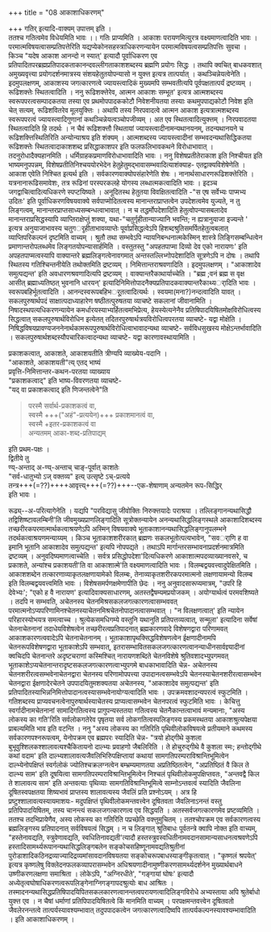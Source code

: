 +++
title = "08 आकाशाधिकरणम्"

+++
गतिर् इत्यादि-वाक्यम् उपात्तम् इति ।  
ततश्च गतित्वमेव विधेयमिति भावः ।। गतिः प्राप्यमिति । आकाशः परायणमित्युरत्र वक्ष्यमाणत्वादिति भावः । परमात्मविषयत्वासम्प्रतिपत्तेरिति यद्यप्येकोनसहस्त्राधिकरणन्यायेन परमात्मविषयत्वसम्प्रतिपत्तिः सुवचा । किञ्च "यदेष आकाश आनन्दो न स्यात्' इत्यादौ पूर्वाधिकरण एव प्रतिपादितपरब्रह्मप्रतिपादकताकानन्दवल्लीगताकाशशब्दस्य ब्रह्मणि प्रयोगः सिद्धः । तथापि क्वचित् बाधकवशात् अमुख्यवृत्त्या प्रयोगदर्शनमात्रस्य संशयहेतुतयोपन्यासो न युक्त्त इत्यत्र तात्पर्यात् । कथञ्चिन्नेयत्वेनेति । इदमुपलक्षणम्, आकाशस्य जगत्कारणत्वे ज्यायस्त्वादिकं मुख्यमपि सम्भवतीत्यपि पूर्वपक्षतात्पर्यं द्रष्टव्यम् । रूढिशक्त्तेः स्थितत्वादिति । ननु रूढिशक्त्तेरेव, आत्मन आकाशः सम्भूत' इत्यत्र आत्मशब्दस्य स्वरूपपरत्वसम्पादकतया तस्या एव प्रथमोपपादककोटौ निवेशनीयतया तस्याः कथमुपपाद्यकोटौ निवेश इति चेत् सत्यम्, रूढिशवितरेव मूलयुक्त्तिः । अथापि तस्य निरपवादत्वे आत्मन आकाश इत्यत्रात्मशब्दस्य स्वरूपपरत्वं ज्यायस्त्वादिगुणानां कथञ्चिन्नेयत्वञ्चोपजीव्यम् । अत एव स्थितत्वादित्युक्त्तम् । निरपवादतया स्थितत्वादिति हि तदर्थः । न चैवं रूढिशक्त्तौ स्थितायां ज्यायस्त्वादीनामन्यथानयनम्, तदन्यथानयने च रूढिशक्त्तिस्थितिरिति अन्योन्याश्रय इति शंक्यम् । आत्मशब्दस्य ज्यायस्त्वादीनां सम्भवदन्यथासिद्धिकतया रूढिशक्त्तेः स्थितत्वादाकाशशब्द प्रसिद्धाकाशपर इति फलफलिभावकथने विरोधाभावात् । तदनुरोधादैक्यहानमिति । धर्मिग्राहकप्रमाणविरोधाभावादिति भावः । ननु विशेषप्रतीतेराकाश इति निश्चीयत इति भाष्यमनुपपन्नम्, विशेषप्रतीतिनिश्चययोरभेदेन हेतुहेतुमद्भावासम्भवादित्याशंक्याह- एतद्वाक्यविशेषेणेति । आकाश एवेति निश्चित इत्यर्थ इति । सर्वकारणवाक्योपसंहारेणेति शेषः । नानार्थसाधारणरूढिशक्त्तेरिति । यत्रनानारूढिसमावेशः, तत्र रूढिनां परस्परकलहे योगस्य लब्धात्मकत्वादिति भावः । इदञ्च जगद्वाचित्वादित्यधिकरणे स्पप्टयिष्यते । अनूदितस्थ हेतुतया विवक्षितत्वादिति -"स एष सर्वेभ्यः पाप्मभ्य उदितः' इति पूर्वाधिकरणविषयवाक्ये सर्वपाप्मोदितत्वस्य मानान्तराप्राप्तत्वेन उपदेशत्वमेव युज्यते, न तु लिङ्गत्वम्, मानान्तरप्राप्तसाध्यसम्बन्धत्वाभावात् । न च तद्धर्मोपदेशादिति हेतुत्वोपन्यासबलादेव मानान्तराप्रसिद्धस्यापि व्याप्तिराक्षेप्तुं शक्या, यथा-"चतुर्गृहीतान्याज्यानि भवन्ति; न ह्यत्रानुयाजा इज्यन्ते ' इत्यत्र अनुयाजाभावस्य चतुगर्ृहीताभावव्याप्तेः पूर्वाप्रसिद्धत्वेऽपि हिशब्दश्रुतिसमर्पितहेतुत्वबलात् व्याप्तिपरिकल्पनं दृष्टमिति वाच्यम् । श्रुतौ तथा सम्भवेऽपि न्यायनिबन्धनात्मकेस्मिन् शास्त्रे लिङ्गिसम्बन्धित्वेन प्रमाणान्तरोपलब्धमेव लिङ्गतयोपन्यासार्हमिति । वस्तुतस्तु "अपहतपाप्मा दिव्यो देव एको नारायणः' इति अपहतपाप्मत्वस्यापि वाक्यान्तरे ब्रह्मलिङ्गत्वेनावगमात् अन्तस्तल्लिभ्गोपदेशादिति सूत्रणेऽपि न दोषः । तथापि स्थितस्य गतिश्चिन्तनीयेति तथोक्तमिति द्रष्टव्यम् । निमित्तान्तराश्रवणादिति । इदमुपलक्षणम् । "आकाशादेव समुत्पद्यन्त' इति अवधारणश्रवणादित्यपि द्रष्टव्यम् । वाक्यान्तरैकाथार्याच्चेति । "ब्रह्म ;वनं ब्रह्म स वृक्ष आसीत् ब्रह्माध्यतिष्ठत् भुवनानि धारयन्' इत्यादिनिमित्तोपादनैक्यप्रतिपादकवाक्यान्तरैकाथ्यर्ादिति भावः । स्वरूपबहिर्भूतत्वादिति । आनन्दस्वरूपबहिभर्ूतत्वादित्यर्थः । स्वयमा(मना?)नन्दत्वादिति यावत् । सकलपुरुषार्थपदं साक्षात्पदाध्याहारेण षष्ठीतत्पुरुषतया व्याचष्टे सकलानां जीवानामिति । निषादस्थपत्यधिकरणन्यायेन कमर्धारयस्याभ्यर्हितत्वमभिप्रेत्य, हेयस्येत्यनेनैव प्रतिषिपादयिषितमोक्षविरोधित्वस्य सिद्धत्वात् सकलपुरुषार्थविरोधिन इत्येतत् तदितरपुरुषार्थत्रयविरोधित्वपरतया व्याचष्टे- यद्वा मोक्षेति । निषिद्धविषयप्रावण्यजननेनार्थकामरूपपुरुषार्थविरोधित्वाभावादन्यथा व्याचष्टे- सर्वविधसुखस्य मोक्षेऽन्तर्भावादिति । सकलपुरुषार्थशब्दस्यौपचारिकत्वादन्यथा व्याचष्टे- यद्वा कारणावस्थायामिति ।  

प्रकाशकत्वात्, आकाशते, आकाशयतीति त्रीण्यपि व्याख्येय-पदानि ।  
"आकाशते, आकाशयती"त्य् एतद् भाष्यं  
प्रवृत्ति-निमित्तान्तर-कथन-परतया व्याख्याय  
"प्रकाशकत्वाद्" इति भाष्य-विवरणतया व्याचष्टे-  
"यद् वा प्रकाशकत्वाद् इति णिजन्तत्वेने"ति  

> परस्मै सर्वार्थ-प्रकाशकत्वं वा,  
स्वस्मै +++("अहं"-प्रत्ययेन)+++ प्रकाशमानत्वं वा,  
स्वस्मै +इतर-प्रकाशकत्वं वा  
अन्यतमम् आका-शब्द-प्रतिपाद्यम्  

इति प्रथम-पक्षः ।  
द्वितीये तु  
ण्य्-अन्ताद् अ-ण्य्-अन्ताच् चाङ्-पूर्वात् काशतेः  
"सर्व-धातुभ्यो ऽज् वक्तव्य" इत्य् उत्सृष्टे ऽच्-प्रत्यये  
तन्त्र+++(=??)++++आवृत्त्य्+++(=??)+++--एक-शेषाणाम् अन्यतमेन रूप-सिद्धिर्  
इति भावः । 

रूढ्य्--अ-परित्यागेनेति । यद्यपि "परविद्यासु जीवोक्तिः निरुक्त्तयादेः पराश्रया । तल्लिङ्गानन्यथासिद्धौ तद्विशिष्ष्टावलम्बिनी'ति जीवमुख्यप्राणलिङ्गादिति सूत्रोक्तन्यायेन अनन्यथासिद्धलिङ्गस्थले आकाशादिशब्दस्य तच्छरीरकपरमात्मार्थकत्वाश्रयणेऽपि अस्मिन् विषयवाक्ये भूताकाशानन्यथासिद्धलिङ्गानुपलम्भने तदर्थकत्वाश्रयणमन्याय्यम् । किञ्च भूताकाशशरीरकात् ब्रह्मणः सकलभूतोत्पत्यभावेन, "सवर्ाणि ह वा इमानि भूतानि आकाशादेव समुत्पद्यन्त' इत्यपि नोपपद्यते । तथाऽपि मार्गान्तरसम्भावनाप्रदर्शनमात्रमिति द्रष्टव्यम् । अनुवदिष्यमाणत्वाच्चेति । सर्वत्र प्रसिद्धोपदेशा'दित्यधिकरणे आकाशात्मपदव्याख्यानवसरे, च प्रकाशते, अन्यांश्च प्रकाशयती'ति वा आकाशात्मे'ति वक्ष्यमाणत्वादिति भावः । विलम्बद्वयवत्त्वादुपेक्षितमिति । आकाशशब्देन तत्कारणाव्याकृतलक्षणायामेको विलम्बः, तेनाव्याकृतशरीरकपरमात्मनो लक्षणायामन्यो विलम्ब इति विलम्बद्वयवत्त्वमिति भावः । विशेषसमर्पणक्षमेणापीति छेदः । ननु अनुवादसारूप्यमात्रम्, "उपरि हि देवेभ्यः'; "एको ह वै नारायण' इत्यादिवाक्यसाधारणम्, अतस्तद्वैषम्यमप्रयोजकम् । अयोग्यार्थत्वं परमवशिष्यते । तदपि न सम्भवति, अचेतनस्य चेतनमिश्रसकलजगत्कारणत्वासम्भववत् परमात्मनोऽप्यपरिणामिनश्चेतनस्याचेतनमिश्रचेतनोपादानत्वासम्भवात् । "न विलक्षणत्वात्' इति न्यायेन परिहारस्योभयत्र समत्वाच्च । श्रुत्येकसमधिगम्ये वस्तुनि यथानुति प्रतिपत्तव्यत्वात्, सन्मूला' इत्यादिना सर्वेषां चेतनाचेतनानां तदाधेयविशेषत्वेन तच्छरीरत्वप्रतिपादनात् ब्रह्मकारणवादे विशेषणद्वारा परिणामवत् आकाशकारणत्ववादेऽपि चेतनाचेतनानम् । भूताकाशापृथक्सिद्धविशेषणत्वेन ईक्षणादीनामपि चेतनरूपविशेषणद्वारा भूताकाशेऽपि सम्भवात्, इतरासम्भावितसकलजगत्कारणत्वानन्याधीनसार्वज्ञ्यादीनां क्वचिदपि चेतनान्तरे अदृष्टचराणां कस्मिश्चित् नारायणशब्दिते चेतनविशेषे श्रुतिवशादभ्युपगमवत् भूताकाशेऽप्यचेतनान्तरादृष्टसकलजगत्कारणत्वाभ्युपगमे बाधकाभावादिति चेन्न- अचेतनस्य चेतनशरीरत्वसम्भवेनाचेतनद्वारा चेतनस्य परिणामोपपत्त्या उपादानत्वसम्भवेऽपि चेतनस्याचेतनशरीरत्वासम्भवेन चेतनद्वारा ईक्षणादेरचेतने उपपादयितुमशक्यतया अचेतनस्य, "आकाशादेव समुत्पद्यन्त' इति प्रतिपादितस्याभिन्ननिमित्तोपादानत्वस्यासम्भवेनायोग्यत्वादिति भावः । उपक्रमवशादन्यपरत्वं स्फुटमिति । गतिशब्दस्य प्राप्यवचनत्वेनापुरुषार्थस्याचेतस्य प्राप्यत्वासम्भवेन चेतनपरत्वं स्फुटमिति भावः । केचित्तु स्वर्गादीनामचेतनानां सामादिगतित्वस्य प्रागुपन्यस्ततया गतित्वस्य चेतनैकान्तत्वाभावं मन्यमानाः, "अस्य लोकस्य का गति'रिति सर्वलोकगतेरेव पृषृतया सर्व लोकगतित्वस्पलिङ्गस्य प्रकमस्थतया आकाशश्रुत्यपेक्षया प्राबल्यमिति भाव इति वटन्ति । ननु "अस्य लोकस्य का गतिरिति पृथिवीलोकविषयत्वे प्रतीयमाने कथमस्य सर्वकारणपश्नरूपत्वम्, येनोपक्रम एव ब्रह्मपरः स्यादिति चेन्न- "त्रयो होद्गीथे कुशला बुभूवुश्शिलकश्शालावत्यश्चैकितायनो दाल्भ्यः प्रवाहणो जैबलिरिति । ते होचुरुद्गीथे वै कुशला स्मः; हन्तोद्गीथे कथां वदाम' इति दाल्भ्यशालावत्यजैवलिभिरिुपक्षिप्तायां कथायां सामगतिपरम्पराविश्रान्तिभूमित्वेन दाल्भ्येनोपक्षिप्तं स्वर्गलोकं ज्योतिश्चक्रलग्नत्वेन बम्भ्रम्यमाणतया अप्रतिष्ठितत्वेन, "अप्रतिष्ठितं वै किल ते दाल्भ्य साम' इति दूषयित्वा सामगतिपरम्पराविश्रान्तिभूमित्वेन निश्चलं पृथिवीलोकमुपक्षिप्तवतः, "अन्तवद्वै किल ते शालावत्य साम' इति अन्तवत्याः पृथिव्याः सामगतिविश्रान्तिभूमित्वे साम्नोऽन्तवत्वं स्यादिति जैवलिना दूषितस्वपक्षतया शिष्यभावं प्राप्तस्य शालावत्यस्य जैवलिं प्रति प्रश्नोऽयम् । अत्र हि प्रष्टुश्शालावत्यस्यायमाशयः- मदुपक्षिप्तं पृथिवीलोकमन्तवत्त्वेन दूषितवता जैवलिनाऽनन्तं वस्तु प्रतिपिपादयिषितम्, तस्य चानन्त्यं सकलजगत्कारणत्व एव सिद्धयति । अतस्सर्वजगत्कारणमेव प्रष्टव्यमिति । ततश्च तदभिप्रायेणैव, अस्य लोकस्य का गतिरिति पप्रच्छेति वक्त्तुमुचितम् । ततश्चोपक्रम एव सर्वकारणत्वस्य ब्रह्मलिङ्गस्य प्रतिपादनात् सर्वविषयत्वं सिद्धम् । न च लिङ्गात् श्रुतिबाधः पूर्वतन्त्रे क्वापि नोक्त इति वाच्यम्, "हस्तेनावद्यति, स्त्रुवेणावद्यति, स्वधितिनावद्यती'त्यादौ हस्तस्त्रुवस्वधितीनामवदानसामान्यसाधनत्वश्रवणेऽपि हस्तादिसामर्थ्यरूपानन्यथासिद्धलिङ्गबलेन सङ्कोचसहिष्णूनामवद्यतिश्रुतीनां पुरोडाशादिकठिनद्रव्याज्यादिद्रव्यमांसावदानविषयतया सङ्कोचरूपबाधस्याङ्गीकृतत्वात् । "कृष्णलं श्रपयेत्' इत्यत्र कृष्णलेषु विक्लेदनफलकव्यापरासम्भवेन अधिश्रयणादीनामुष्णीकरणसामर्थ्यदर्शनेन मुख्यार्थबाधने उष्णीकरणलक्षणा समाश्रिता । लोकेऽपि, "अग्निरधीते', "गङ्गायां घोषः' इत्यादौ अध्येतृत्वघोषाधिकरणत्वरूपलिङ्गेनाग्निगङ्गापदश्रुत्योः बाध आश्रितः । तस्मादनन्यथासिद्धप्रतिषिपादयिपितसकलकारणत्वानन्तत्वपरायणत्वादिलिङ्गविरोधे अभ्यस्ताया अपि श्रुतेर्बाधो युक्त्त एव । न चैषां धर्माणां प्रतिपिपादयिषितत्वे किं मानमिति वाच्यम् । परपक्षमन्तवत्त्वेन दूषितवतो जैवलेरनन्तत्वे तात्पर्यस्यावश्यम्भावात् तदुपपादकत्वेन जगत्कारणत्वादिेष्वपि तात्पर्यकल्पनस्यावश्यम्भावादिति । इति आकाशाधिकरणम् ।